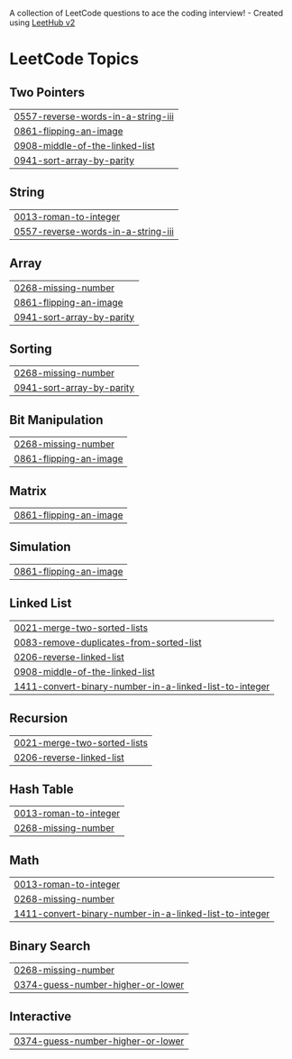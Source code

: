 A collection of LeetCode questions to ace the coding interview! - Created using [LeetHub v2](https://github.com/arunbhardwaj/LeetHub-2.0)
<!---LeetCode Topics Start-->
# LeetCode Topics
## Two Pointers
|  |
| ------- |
| [0557-reverse-words-in-a-string-iii](https://github.com/LukeYasu/LeetHub/tree/master/0557-reverse-words-in-a-string-iii) |
| [0861-flipping-an-image](https://github.com/LukeYasu/LeetHub/tree/master/0861-flipping-an-image) |
| [0908-middle-of-the-linked-list](https://github.com/LukeYasu/LeetHub/tree/master/0908-middle-of-the-linked-list) |
| [0941-sort-array-by-parity](https://github.com/LukeYasu/LeetHub/tree/master/0941-sort-array-by-parity) |
## String
|  |
| ------- |
| [0013-roman-to-integer](https://github.com/LukeYasu/LeetHub/tree/master/0013-roman-to-integer) |
| [0557-reverse-words-in-a-string-iii](https://github.com/LukeYasu/LeetHub/tree/master/0557-reverse-words-in-a-string-iii) |
## Array
|  |
| ------- |
| [0268-missing-number](https://github.com/LukeYasu/LeetHub/tree/master/0268-missing-number) |
| [0861-flipping-an-image](https://github.com/LukeYasu/LeetHub/tree/master/0861-flipping-an-image) |
| [0941-sort-array-by-parity](https://github.com/LukeYasu/LeetHub/tree/master/0941-sort-array-by-parity) |
## Sorting
|  |
| ------- |
| [0268-missing-number](https://github.com/LukeYasu/LeetHub/tree/master/0268-missing-number) |
| [0941-sort-array-by-parity](https://github.com/LukeYasu/LeetHub/tree/master/0941-sort-array-by-parity) |
## Bit Manipulation
|  |
| ------- |
| [0268-missing-number](https://github.com/LukeYasu/LeetHub/tree/master/0268-missing-number) |
| [0861-flipping-an-image](https://github.com/LukeYasu/LeetHub/tree/master/0861-flipping-an-image) |
## Matrix
|  |
| ------- |
| [0861-flipping-an-image](https://github.com/LukeYasu/LeetHub/tree/master/0861-flipping-an-image) |
## Simulation
|  |
| ------- |
| [0861-flipping-an-image](https://github.com/LukeYasu/LeetHub/tree/master/0861-flipping-an-image) |
## Linked List
|  |
| ------- |
| [0021-merge-two-sorted-lists](https://github.com/LukeYasu/LeetHub/tree/master/0021-merge-two-sorted-lists) |
| [0083-remove-duplicates-from-sorted-list](https://github.com/LukeYasu/LeetHub/tree/master/0083-remove-duplicates-from-sorted-list) |
| [0206-reverse-linked-list](https://github.com/LukeYasu/LeetHub/tree/master/0206-reverse-linked-list) |
| [0908-middle-of-the-linked-list](https://github.com/LukeYasu/LeetHub/tree/master/0908-middle-of-the-linked-list) |
| [1411-convert-binary-number-in-a-linked-list-to-integer](https://github.com/LukeYasu/LeetHub/tree/master/1411-convert-binary-number-in-a-linked-list-to-integer) |
## Recursion
|  |
| ------- |
| [0021-merge-two-sorted-lists](https://github.com/LukeYasu/LeetHub/tree/master/0021-merge-two-sorted-lists) |
| [0206-reverse-linked-list](https://github.com/LukeYasu/LeetHub/tree/master/0206-reverse-linked-list) |
## Hash Table
|  |
| ------- |
| [0013-roman-to-integer](https://github.com/LukeYasu/LeetHub/tree/master/0013-roman-to-integer) |
| [0268-missing-number](https://github.com/LukeYasu/LeetHub/tree/master/0268-missing-number) |
## Math
|  |
| ------- |
| [0013-roman-to-integer](https://github.com/LukeYasu/LeetHub/tree/master/0013-roman-to-integer) |
| [0268-missing-number](https://github.com/LukeYasu/LeetHub/tree/master/0268-missing-number) |
| [1411-convert-binary-number-in-a-linked-list-to-integer](https://github.com/LukeYasu/LeetHub/tree/master/1411-convert-binary-number-in-a-linked-list-to-integer) |
## Binary Search
|  |
| ------- |
| [0268-missing-number](https://github.com/LukeYasu/LeetHub/tree/master/0268-missing-number) |
| [0374-guess-number-higher-or-lower](https://github.com/LukeYasu/LeetHub/tree/master/0374-guess-number-higher-or-lower) |
## Interactive
|  |
| ------- |
| [0374-guess-number-higher-or-lower](https://github.com/LukeYasu/LeetHub/tree/master/0374-guess-number-higher-or-lower) |
<!---LeetCode Topics End-->